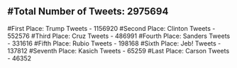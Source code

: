 #Total Number of Tweets: 2975694 
---
#First Place: Trump Tweets - 1156920
#Second Place: Clinton Tweets - 552576
#Third Place: Cruz Tweets - 486991
#Fourth Place: Sanders Tweets - 331616
#Fifth Place: Rubio Tweets - 198168
#Sixth Place: Jeb! Tweets - 137812
#Seventh Place: Kasich Tweets - 65259
#Last Place: Carson Tweets - 46352

